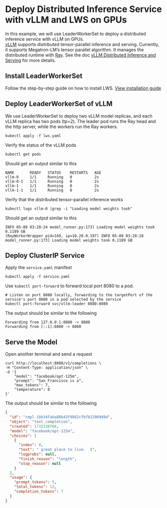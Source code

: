 # Deploy Distributed Inference Service with vLLM and LWS on GPUs

In this example, we will use LeaderWorkerSet to deploy a distributed inference service with vLLM on GPUs.    
[vLLM](https://docs.vllm.ai/en/latest/index.html) supports distributed tensor-parallel inference and serving. Currently, it supports Megatron-LM’s tensor parallel algorithm. It manages the distributed runtime with [Ray](https://docs.ray.io/en/latest/index.html). See the doc [vLLM Distributed Inference and Serving](https://docs.vllm.ai/en/latest/serving/distributed_serving.html) for more details.

## Install LeaderWorkerSet

Follow the step-by-step guide on how to install LWS. [View installation guide](https://github.com/kubernetes-sigs/lws/blob/main/docs/setup/install.md)

## Deploy LeaderWorkerSet of vLLM
We use LeaderWorkerSet to deploy two vLLM model replicas, and each vLLM replica has two pods (tp=2). 
The leader pod runs the Ray head and the http server, while the workers run the Ray workers.

```shell
kubectl apply -f lws.yaml
```

Verify the status of the vLLM pods
```shell
kubectl get pods
```

Should get an output similar to this
```shell
NAME       READY   STATUS    RESTARTS   AGE
vllm-0     1/1     Running   0          2s
vllm-0-1   1/1     Running   0          2s
vllm-1     1/1     Running   0          2s
vllm-1-1   1/1     Running   0          2s
```

Verify that the distributed tensor-parallel inference works
```shell
kubectl logs vllm-0 |grep -i "Loading model weights took" 
```
Should get an output similar to this
```text
INFO 05-08 03:20:24 model_runner.py:173] Loading model weights took 0.1189 GB
(RayWorkerWrapper pid=169, ip=10.20.0.197) INFO 05-08 03:20:28 model_runner.py:173] Loading model weights took 0.1189 GB
```


## Deploy ClusterIP Service

Apply the `service.yaml` manifest

```shell
kubectl apply -f service.yaml
```

Use `kubectl port-forward` to forward local port 8080 to a pod.
```shell
# Listen on port 8080 locally, forwarding to the targetPort of the service's port 8080 in a pod selected by the service
kubectl port-forward svc/vllm-leader 8080:8080
```

The output should be similar to the following
```shell
Forwarding from 127.0.0.1:8080 -> 8080
Forwarding from [::1]:8080 -> 8080
```

## Serve the Model

Open another terminal and send a request
```shell
curl http://localhost:8080/v1/completions \
-H "Content-Type: application/json" \
-d '{
    "model": "facebook/opt-125m",
    "prompt": "San Francisco is a",
    "max_tokens": 7,
    "temperature": 0
}'
```

The output should be similar to the following
```json
{
  "id": "cmpl-1bb34faba88b43f9862cfbfb2200949d",
  "object": "text_completion",
  "created": 1715138766,
  "model": "facebook/opt-125m",
  "choices": [
    {
      "index": 0,
      "text": " great place to live.  I",
      "logprobs": null,
      "finish_reason": "length",
      "stop_reason": null
    }
  ],
  "usage": {
    "prompt_tokens": 5,
    "total_tokens": 12,
    "completion_tokens": 7
  }
}
```